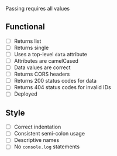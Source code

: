Passing requires all values

## Functional

* [ ] Returns list
* [ ] Returns single
* [ ] Uses a top-level `data` attribute
* [ ] Attributes are camelCased
* [ ] Data values are correct
* [ ] Returns CORS headers
* [ ] Returns 200 status codes for data
* [ ] Returns 404 status codes for invalid IDs
* [ ] Deployed

## Style

* [ ] Correct indentation
* [ ] Consistent semi-colon usage
* [ ] Descriptive names
* [ ] No `console.log` statements
